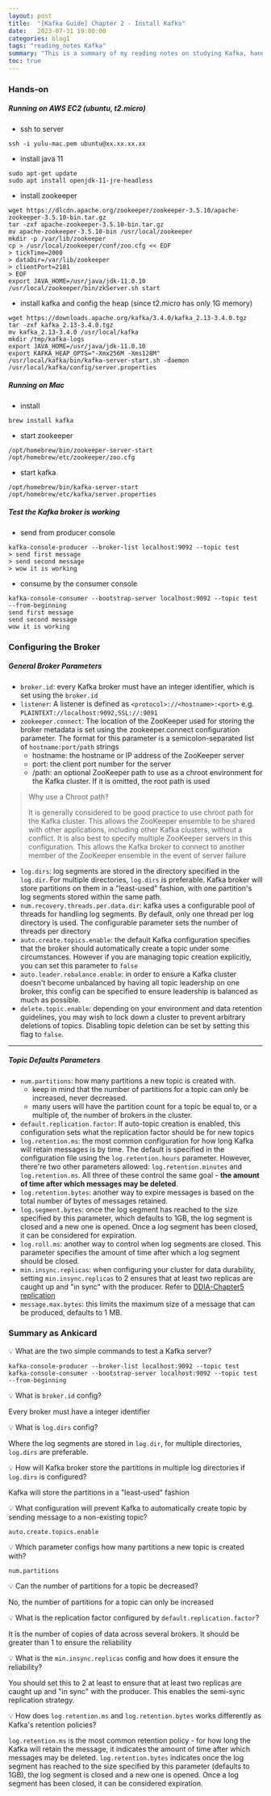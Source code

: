 ```yaml
---
layout: post
title:  "[Kafka Guide] Chapter 2 - Install Kafka"
date:   2023-07-31 19:00:00
categories: blog1
tags: "reading_notes Kafka"
summary: "This is a summary of my reading notes on studying Kafka, hand-on with installation. From book Kafka: The Definitive Guide"
toc: true
---
```


### Hands-on

##### Running on AWS EC2 (ubuntu, t2.micro)

- ssh to server
```shell
ssh -i yulu-mac.pem ubuntu@xx.xx.xx.xx
```

- install java 11
```shell
sudo apt-get update
sudo apt install openjdk-11-jre-headless
```

- install zookeeper
```
wget https://dlcdn.apache.org/zookeeper/zookeeper-3.5.10/apache-zookeeper-3.5.10-bin.tar.gz
tar -zxf apache-zookeeper-3.5.10-bin.tar.gz
mv apache-zookeeper-3.5.10-bin /usr/local/zookeeper
mkdir -p /var/lib/zookeeper
cp > /usr/local/zookeeper/conf/zoo.cfg << EOF
> tickTime=2000
> dataDir=/var/lib/zookeeper
> clientPort=2181
> EOF
export JAVA_HOME=/usr/java/jdk-11.0.10
/usr/local/zookeeper/bin/zkServer.sh start
```

- install kafka and config the heap (since t2.micro has only 1G memory)
```
wget https://downloads.apache.org/kafka/3.4.0/kafka_2.13-3.4.0.tgz
tar -zxf kafka_2.13-3.4.0.tgz
mv kafka_2.13-3.4.0 /usr/local/kafka
mkdir /tmp/kafka-logs
export JAVA_HOME=/usr/java/jdk-11.0.10
export KAFKA_HEAP_OPTS="-Xmx256M -Xms128M"
/usr/local/kafka/bin/kafka-server-start.sh -daemon /usr/local/kafka/config/server.properties
```

##### Running on Mac
- install
```shell
brew install kafka
```

- start zookeeper
```shell
/opt/homebrew/bin/zookeeper-server-start /opt/homebrew/etc/zookeeper/zoo.cfg
```

- start kafka
```shell
/opt/homebrew/bin/kafka-server-start /opt/homebrew/etc/kafka/server.properties
```

##### Test the Kafka broker is working

- send from producer console
```shell
kafka-console-producer --broker-list localhost:9092 --topic test
> send first message
> send second message
> wow it is working
```

- consume by the consumer console
```shell
kafka-console-consumer --bootstrap-server localhost:9092 --topic test --from-beginning
send first message
send second message
wow it is working
```

### Configuring the Broker

##### General Broker Parameters
- `broker.id`: every Kafka broker must have an integer identifier, which is set using the `broker.id`
- `listener`: A listener is defined as `<protocol>://<hostname>:<port>` e.g. `PLAINTEXT://localhost:9092,SSL://:9091` 
- `zookeeper.connect`: The location of the ZooKeeper used for storing the broker metadata is set using the zookeeper.connect configuration parameter. The format for this parameter is a semicolon-separated list of `hostname:port/path` strings
	- hostname: the hostname or IP address of the ZooKeeper server
	- port: the client port number for the server
	- /path: an optional ZooKeeper path to use as a chroot environment for the Kafka cluster. If it is omitted, the root path is used

> Why use a Chroot path?
> 
> It is generally considered to be good practice to use chroot path for the Kafka cluster. This allows the ZooKeeper ensemble to be shared with other applications, including other Kafka clusters, without a conflict. It is also best to specify multiple ZooKeeper servers in this configuration. This allows the Kafka broker to connect to another member of the ZooKeeper ensemble in the event of server failure

- `log.dirs`: log segments are stored in the directory specified in the `log.dir`. For multiple directories, `log.dirs` is preferable. Kafka broker will store partitions on them in a "least-used" fashion, with one partition's log segments stored within the same path.
- `num.recovery.threads.per.data.dir`: kafka uses a configurable pool of threads for handling log segments. By default, only one thread per log directory is used. The configurable parameter sets the number of threads per directory
- `auto.create.topics.enable`: the default Kafka configuration specifies that the broker should automatically create a topic under some circumstances. However if you are managing topic creation explicitly, you can set this parameter to `false`
- `auto.leader.rebalance.enable`: in order to ensure a Kafka cluster doesn't become unbalanced by having all topic leadership on one broker, this config can be specified to ensure leadership is balanced as much as possible.
- `delete.topic.enable`: depending on your environment and data retention guidelines, you may wish to lock down a cluster to prevent arbitrary deletions of topics. Disabling topic deletion can be set by setting this flag to `false`.

---

##### Topic Defaults Parameters
- `num.partitions`: how many partitions a new topic is created with. 
	- keep in mind that the number of partitions for a topic can only be increased, never decreased. 
	- many users will have the partition count for a topic be equal to, or a multiple of, the number of brokers in the cluster.
- `default.replication.factor`: If auto-topic creation is enabled, this configuration sets what the replication factor should be for new topics
- `log.retention.ms`: the most common configuration for how long Kafka will retain messages is by time. The default is specified in the configuration file using the `log.retention.hours` parameter. However, there're two other parameters allowed: `log.retention.minutes` and `log.retention.ms`. All three of these control the same goal - **the amount of time after which messages may be deleted**. 
- `log.retention.bytes`: another way to expire messages is based on the total number of bytes of messages retained. 
- `log.segment.bytes`: once the log segment has reached to the size specified by this parameter, which defaults to 1GB, the log segment is closed and a new one is opened. Once a log segment has been closed, it can be considered for expiration. 
- `log.roll.ms`: another way to control when log segments are closed. This parameter specifies the amount of time after which a log segment should be closed. 
- `min.insync.replicas`: when configuring your cluster for data durability, setting `min.insync.replicas` to 2 ensures that at least two replicas are caught up and "in sync" with the producer. Refer to [DDIA-Chapter5 replication](/blog1/2023/04/10/ddia-5.html)
- `message.max.bytes`: this limits the maximum size of a message that can be produced, defaults to 1 MB.

### Summary as Ankicard

💡 What are the two simple commands to test a Kafka server?

```shell
kafka-console-producer --broker-list localhost:9092 --topic test
kafka-console-consumer --bootstrap-server localhost:9092 --topic test --from-beginning
```

💡 What is `broker.id` config?

Every broker must have a integer identifier

💡 What is `log.dirs` config? 

Where the log segments are stored in `log.dir`, for multiple directories, `log.dirs` are preferable. 

💡 How will Kafka broker store the partitions in multiple log directories if `log.dirs` is configured?

Kafka will store the partitions in a "least-used" fashion

💡 What configuration will prevent Kafka to automatically create topic by sending message to a non-existing topic? 

`auto.create.topics.enable`

💡 Which parameter configs how many partitions a new topic is created with? 

`num.partitions`

💡 Can the number of partitions for a topic be decreased?

No, the number of partitions for a topic can only be increased

💡 What is the replication factor configured by `default.replication.factor`? 

It is the number of copies of data across several brokers. It should be greater than 1 to ensure the reliability

💡 What is the `min.insync.replicas` config and how does it ensure the reliability?

You should set this to 2 at least to ensure that at least two replicas are caught up and "in sync" with the producer. This enables the semi-sync replication strategy.

💡 How does `log.retention.ms` and `log.retention.bytes` works differently as Kafka's retention policies?

`log.retention.ms` is the most common retention policy - for how long the Kafka will retain the message, it indicates the amount of time after which messages may be deleted.
`log.retention.bytes` indicates once the log segment has reached to the size specified by this parameter (defaults to 1GB), the log segment is closed and a new one is opened. Once a log segment has been closed, it can be considered expiration. 
